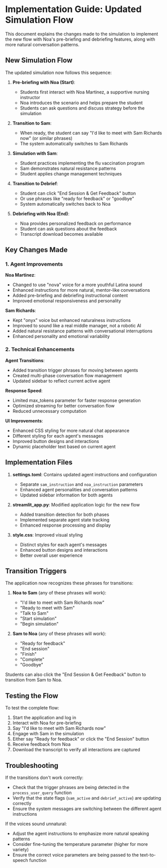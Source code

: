# Implementation Guide: Updated Simulation Flow

This document explains the changes made to the simulation to implement the new flow with Noa's pre-briefing and debriefing features, along with more natural conversation patterns.

## New Simulation Flow

The updated simulation now follows this sequence:

1. **Pre-briefing with Noa (Start)**: 
   - Students first interact with Noa Martinez, a supportive nursing instructor
   - Noa introduces the scenario and helps prepare the student
   - Students can ask questions and discuss strategy before the simulation

2. **Transition to Sam**:
   - When ready, the student can say "I'd like to meet with Sam Richards now" (or similar phrases)
   - The system automatically switches to Sam Richards

3. **Simulation with Sam**:
   - Student practices implementing the flu vaccination program
   - Sam demonstrates natural resistance patterns
   - Student applies change management techniques

4. **Transition to Debrief**:
   - Student can click "End Session & Get Feedback" button
   - Or use phrases like "ready for feedback" or "goodbye"
   - System automatically switches back to Noa

5. **Debriefing with Noa (End)**:
   - Noa provides personalized feedback on performance
   - Student can ask questions about the feedback
   - Transcript download becomes available

## Key Changes Made

### 1. Agent Improvements

**Noa Martinez**:
- Changed to use "nova" voice for a more youthful Latina sound
- Enhanced instructions for more natural, mentor-like conversations
- Added pre-briefing and debriefing instructional content
- Improved emotional responsiveness and personality

**Sam Richards**:
- Kept "onyx" voice but enhanced naturalness instructions
- Improved to sound like a real middle manager, not a robotic AI
- Added natural resistance patterns with conversational interruptions
- Enhanced personality and emotional variability

### 2. Technical Enhancements

**Agent Transitions**:
- Added transition trigger phrases for moving between agents
- Created multi-phase conversation flow management
- Updated sidebar to reflect current active agent

**Response Speed**:
- Limited max_tokens parameter for faster response generation
- Optimized streaming for better conversation flow
- Reduced unnecessary computation

**UI Improvements**:
- Enhanced CSS styling for more natural chat appearance
- Different styling for each agent's messages
- Improved button designs and interactions
- Dynamic placeholder text based on current agent

## Implementation Files

1. **settings.toml**: Contains updated agent instructions and configuration
   - Separate `sam_instruction` and `noa_instruction` parameters
   - Enhanced agent personalities and conversation patterns
   - Updated sidebar information for both agents

2. **streamlit_app.py**: Modified application logic for the new flow
   - Added transition detection for both phases
   - Implemented separate agent state tracking
   - Enhanced response processing and display

3. **style.css**: Improved visual styling
   - Distinct styles for each agent's messages
   - Enhanced button designs and interactions
   - Better overall user experience

## Transition Triggers

The application now recognizes these phrases for transitions:

1. **Noa to Sam** (any of these phrases will work):
   - "I'd like to meet with Sam Richards now"
   - "Ready to meet with Sam"
   - "Talk to Sam"
   - "Start simulation"
   - "Begin simulation"

2. **Sam to Noa** (any of these phrases will work):
   - "Ready for feedback"
   - "End session"
   - "Finish"
   - "Complete"
   - "Goodbye"

Students can also click the "End Session & Get Feedback" button to transition from Sam to Noa.

## Testing the Flow

To test the complete flow:

1. Start the application and log in
2. Interact with Noa for pre-briefing
3. Say "I'd like to meet with Sam Richards now"
4. Engage with Sam in the simulation
5. Either say "Ready for feedback" or click the "End Session" button
6. Receive feedback from Noa
7. Download the transcript to verify all interactions are captured

## Troubleshooting

If the transitions don't work correctly:
- Check that the trigger phrases are being detected in the `process_user_query` function
- Verify that the state flags (`sam_active` and `debrief_active`) are updating correctly
- Ensure the system messages are switching between the different agent instructions

If the voices sound unnatural:
- Adjust the agent instructions to emphasize more natural speaking patterns
- Consider fine-tuning the temperature parameter (higher for more variety)
- Ensure the correct voice parameters are being passed to the text-to-speech function
